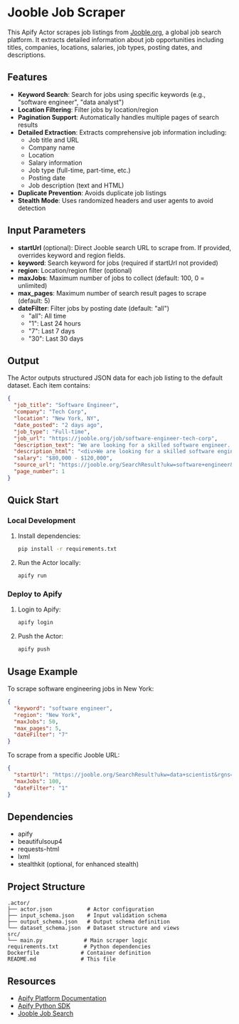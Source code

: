 # Jooble Job Scraper

This Apify Actor scrapes job listings from [Jooble.org](https://jooble.org), a global job search platform. It extracts detailed information about job opportunities including titles, companies, locations, salaries, job types, posting dates, and descriptions.

## Features

- **Keyword Search**: Search for jobs using specific keywords (e.g., "software engineer", "data analyst")
- **Location Filtering**: Filter jobs by location/region
- **Pagination Support**: Automatically handles multiple pages of search results
- **Detailed Extraction**: Extracts comprehensive job information including:
  - Job title and URL
  - Company name
  - Location
  - Salary information
  - Job type (full-time, part-time, etc.)
  - Posting date
  - Job description (text and HTML)
- **Duplicate Prevention**: Avoids duplicate job listings
- **Stealth Mode**: Uses randomized headers and user agents to avoid detection

## Input Parameters

- **startUrl** (optional): Direct Jooble search URL to scrape from. If provided, overrides keyword and region fields.
- **keyword**: Search keyword for jobs (required if startUrl not provided)
- **region**: Location/region filter (optional)
- **maxJobs**: Maximum number of jobs to collect (default: 100, 0 = unlimited)
- **max_pages**: Maximum number of search result pages to scrape (default: 5)
- **dateFilter**: Filter jobs by posting date (default: "all")
  - "all": All time
  - "1": Last 24 hours
  - "7": Last 7 days
  - "30": Last 30 days

## Output

The Actor outputs structured JSON data for each job listing to the default dataset. Each item contains:

```json
{
  "job_title": "Software Engineer",
  "company": "Tech Corp",
  "location": "New York, NY",
  "date_posted": "2 days ago",
  "job_type": "Full-time",
  "job_url": "https://jooble.org/job/software-engineer-tech-corp",
  "description_text": "We are looking for a skilled software engineer...",
  "description_html": "<div>We are looking for a skilled software engineer...</div>",
  "salary": "$80,000 - $120,000",
  "source_url": "https://jooble.org/SearchResult?ukw=software+engineer&rgns=New+York&p=1",
  "page_number": 1
}
```

## Quick Start

### Local Development

1. Install dependencies:
   ```bash
   pip install -r requirements.txt
   ```

2. Run the Actor locally:
   ```bash
   apify run
   ```

### Deploy to Apify

1. Login to Apify:
   ```bash
   apify login
   ```

2. Push the Actor:
   ```bash
   apify push
   ```

## Usage Example

To scrape software engineering jobs in New York:

```json
{
  "keyword": "software engineer",
  "region": "New York",
  "maxJobs": 50,
  "max_pages": 5,
  "dateFilter": "7"
}
```

To scrape from a specific Jooble URL:

```json
{
  "startUrl": "https://jooble.org/SearchResult?ukw=data+scientist&rgns=London",
  "maxJobs": 100,
  "dateFilter": "1"
}
```

## Dependencies

- apify
- beautifulsoup4
- requests-html
- lxml
- stealthkit (optional, for enhanced stealth)

## Project Structure

```
.actor/
├── actor.json           # Actor configuration
├── input_schema.json    # Input validation schema
├── output_schema.json   # Output schema definition
└── dataset_schema.json  # Dataset structure and views
src/
└── main.py             # Main scraper logic
requirements.txt        # Python dependencies
Dockerfile             # Container definition
README.md              # This file
```

## Resources

- [Apify Platform Documentation](https://docs.apify.com/platform)
- [Apify Python SDK](https://docs.apify.com/sdk/python/)
- [Jooble Job Search](https://jooble.org)